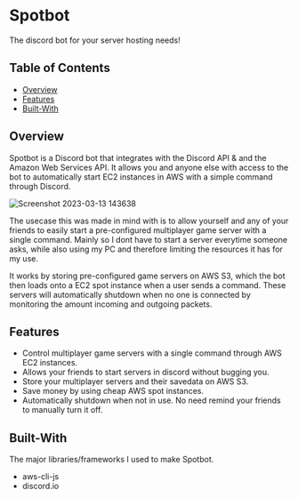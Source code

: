 # Spotbot
The discord bot for your server hosting needs!

## Table of Contents
- [Overview](#overview)
- [Features](#features)
- [Built-With](#built-with)

## Overview
Spotbot is a Discord bot that integrates with the Discord API & and the Amazon Web Services API. It allows you and anyone else with access to the bot to automatically start EC2 instances in AWS with a simple command through Discord.

![Screenshot 2023-03-13 143638](https://user-images.githubusercontent.com/31994545/224837866-46953674-b1ee-465e-9d52-958ade778583.png)

The usecase this was made in mind with is to allow yourself and any of your friends to easily start a pre-configured multiplayer game server with a single command. Mainly so I dont have to start a server everytime someone asks, while also using my PC and therefore limiting the resources it has for my use.

It works by storing pre-configured game servers on AWS S3, which the bot then loads onto a EC2 spot instance when a user sends a command. These servers will automatically shutdown when no one is connected by monitoring the amount incoming and outgoing packets.

## Features
- Control multiplayer game servers with a single command through AWS EC2 instances.
- Allows your friends to start servers in discord without bugging you.
- Store your multiplayer servers and their savedata on AWS S3.
- Save money by using cheap AWS spot instances.
- Automatically shutdown when not in use. No need remind your friends to manually turn it off.

## Built-With
The major libraries/frameworks I used to make Spotbot.

- aws-cli-js
- discord.io
